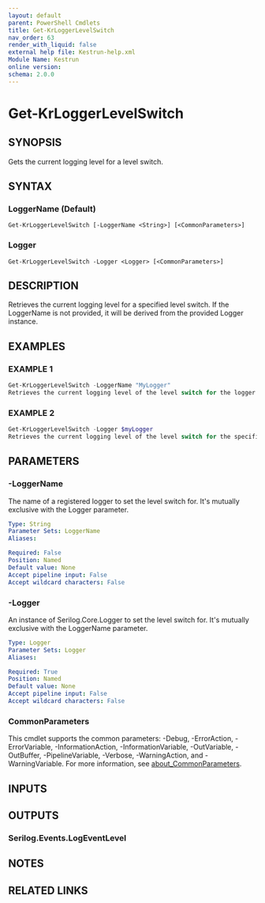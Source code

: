 ```yaml
---
layout: default
parent: PowerShell Cmdlets
title: Get-KrLoggerLevelSwitch
nav_order: 63
render_with_liquid: false
external help file: Kestrun-help.xml
Module Name: Kestrun
online version:
schema: 2.0.0
---
```


# Get-KrLoggerLevelSwitch

## SYNOPSIS
Gets the current logging level for a level switch.

## SYNTAX

### LoggerName (Default)
```
Get-KrLoggerLevelSwitch [-LoggerName <String>] [<CommonParameters>]
```

### Logger
```
Get-KrLoggerLevelSwitch -Logger <Logger> [<CommonParameters>]
```

## DESCRIPTION
Retrieves the current logging level for a specified level switch.
If the LoggerName is not provided,
it will be derived from the provided Logger instance.

## EXAMPLES

### EXAMPLE 1
```powershell
Get-KrLoggerLevelSwitch -LoggerName "MyLogger"
Retrieves the current logging level of the level switch for the logger named "MyLogger".
```

### EXAMPLE 2
```powershell
Get-KrLoggerLevelSwitch -Logger $myLogger
Retrieves the current logging level of the level switch for the specified logger instance.
```

## PARAMETERS

### -LoggerName
The name of a registered logger to set the level switch for.
It's mutually exclusive with the Logger parameter.

```yaml
Type: String
Parameter Sets: LoggerName
Aliases:

Required: False
Position: Named
Default value: None
Accept pipeline input: False
Accept wildcard characters: False
```

### -Logger
An instance of Serilog.Core.Logger to set the level switch for.
It's mutually exclusive with the LoggerName parameter.

```yaml
Type: Logger
Parameter Sets: Logger
Aliases:

Required: True
Position: Named
Default value: None
Accept pipeline input: False
Accept wildcard characters: False
```

### CommonParameters
This cmdlet supports the common parameters: -Debug, -ErrorAction, -ErrorVariable, -InformationAction, -InformationVariable, -OutVariable, -OutBuffer, -PipelineVariable, -Verbose, -WarningAction, and -WarningVariable. For more information, see [about_CommonParameters](http://go.microsoft.com/fwlink/?LinkID=113216).

## INPUTS

## OUTPUTS

### Serilog.Events.LogEventLevel
## NOTES

## RELATED LINKS
